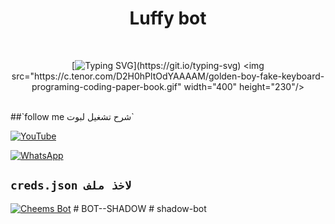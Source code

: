 <h1 align="center">Luffy bot</h1>
<br>
<div align="center">

[![Typing SVG](https://readme-typing-svg.demolab.com?font=Fira+Code&pause=1000&color=00CB22&width=435&lines=بوت+لوفي+بوت+قابل+للتطوير;كل+شي+غير+مشفر+استمتع+وشكرا+لك+%3A3;%5B+يوهان+هو+المطور+تدعمه+7لاتنسى+%5D_)](https://git.io/typing-svg)
<img src="https://c.tenor.com/D2H0hPltOdYAAAAM/golden-boy-fake-keyboard-programing-coding-paper-book.gif" width="400" height="230"/>
</div>
<br>
##`follow me شرح تشغيل لبوت`


[![YouTube](https://img.shields.io/badge/YouTube-FF0000?style=for-the-badge&logo=youtube&logoColor=white)](https://youtu.be/C4eGdRcvWEQ?si=FxR6QDbiFaIoYgHQ)


[![WhatsApp](https://img.shields.io/badge/قناة-25D366?style=for-the-badge&logo=whatsapp&logoColor=white)](https://whatsapp.com/channel/0029VaUTbPnBKfhygQtsJh35)

## `creds.json لاخذ ملف`
[![Cheems Bot](https://repl.it/badge/github/quiec/whatsasena)](https://replit.com/@kofdemon87/LUFF-BOT?v=1)
#   B O T - - S H A D O W  
 #   s h a d o w - b o t  
 
